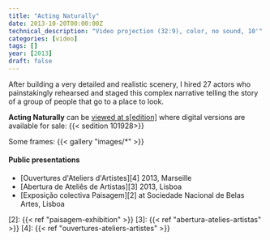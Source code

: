 ```yaml
---
title: "Acting Naturally"
date: 2013-10-20T00:00:00Z
technical_description: "Video projection (32:9), color, no sound, 10'"
categories: [video]
tags: []
year: [2013]
draft: false
---
```


After building a very detailed and realistic scenery, I hired 27 actors who painstakingly rehearsed and staged this complex narrative telling the story of a group of people that go to a place to look.
<!--more-->

**Acting Naturally** can be [viewed at s[edition]][1] where digital versions are available for sale:
{{< sedition 101928>}}

Some frames:
{{< gallery "images/*" >}}

#### Public presentations

* [Ouvertures d'Ateliers d'Artistes][4] 2013, Marseille
* [Abertura de Ateliês de Artistas][3] 2013, Lisboa
* [Exposição colectiva Paisagem][2] at Sociedade Nacional de Belas Artes, Lisboa

[1]: http://www.seditionart.com/nuno_godinho/acting-naturally
[2]: {{< ref "paisagem-exhibition" >}}
[3]: {{< ref "abertura-atelies-artistas" >}}
[4]: {{< ref "ouvertures-ateliers-artistes" >}}
